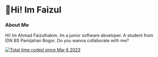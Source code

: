 <h1>👋Hi! Im Faizul </h1>

### About Me

Hi! Im Ahmad Faizulhakim. Im a junior software developer. A student from IDN BS Pamijahan Bogor. Do you wanna collaborate with me?

<a href="https://wakatime.com/@bcd0d2e9-520f-4663-8117-bb27f487e38a"><img src="https://wakatime.com/badge/user/bcd0d2e9-520f-4663-8117-bb27f487e38a.svg" alt="Total time coded since Mar 6 2023"/></a>

